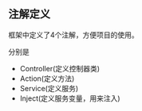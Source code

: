 ## 注解定义
框架中定义了4个注解，方便项目的使用。

分别是
 - Controller(定义控制器类)
 - Action(定义方法)
 - Service(定义服务)
 - Inject(定义服务变量，用来注入)
